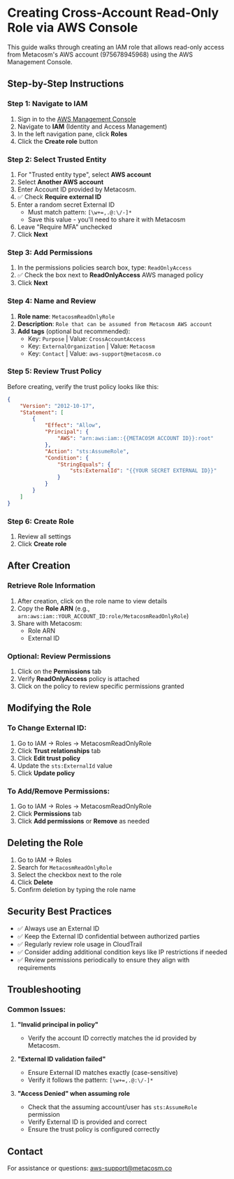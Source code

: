 # Creating Cross-Account Read-Only Role via AWS Console

This guide walks through creating an IAM role that allows read-only access from Metacosm's AWS account (975678945968) using the AWS Management Console.

## Step-by-Step Instructions

### Step 1: Navigate to IAM

1. Sign in to the [AWS Management Console](https://console.aws.amazon.com/)
2. Navigate to **IAM** (Identity and Access Management)
3. In the left navigation pane, click **Roles**
4. Click the **Create role** button

### Step 2: Select Trusted Entity

1. For "Trusted entity type", select **AWS account**
2. Select **Another AWS account**
3. Enter Account ID provided by Metacosm.
4. ✅ Check **Require external ID**
5. Enter a random secret External ID
   - Must match pattern: `[\w+=,.@:\/-]*`
   - Save this value - you'll need to share it with Metacosm
6. Leave "Require MFA" unchecked
7. Click **Next**

### Step 3: Add Permissions

1. In the permissions policies search box, type: `ReadOnlyAccess`
2. ✅ Check the box next to **ReadOnlyAccess** AWS managed policy
3. Click **Next**

### Step 4: Name and Review

1. **Role name**: `MetacosmReadOnlyRole`
2. **Description**: `Role that can be assumed from Metacosm AWS account`
3. **Add tags** (optional but recommended):
   - Key: `Purpose` | Value: `CrossAccountAccess`
   - Key: `ExternalOrganization` | Value: `Metacosm`
   - Key: `Contact` | Value: `aws-support@metacosm.co`

### Step 5: Review Trust Policy

Before creating, verify the trust policy looks like this:

```json
{
    "Version": "2012-10-17",
    "Statement": [
        {
            "Effect": "Allow",
            "Principal": {
                "AWS": "arn:aws:iam::{{METACOSM ACCOUNT ID}}:root"
            },
            "Action": "sts:AssumeRole",
            "Condition": {
                "StringEquals": {
                    "sts:ExternalId": "{{YOUR SECRET EXTERNAL ID}}"
                }
            }
        }
    ]
}
```

### Step 6: Create Role

1. Review all settings
2. Click **Create role**

## After Creation

### Retrieve Role Information

1. After creation, click on the role name to view details
2. Copy the **Role ARN** (e.g., `arn:aws:iam::YOUR_ACCOUNT_ID:role/MetacosmReadOnlyRole`)
3. Share with Metacosm:
   - Role ARN
   - External ID

### Optional: Review Permissions

1. Click on the **Permissions** tab
2. Verify **ReadOnlyAccess** policy is attached
3. Click on the policy to review specific permissions granted

## Modifying the Role

### To Change External ID:

1. Go to IAM → Roles → MetacosmReadOnlyRole
2. Click **Trust relationships** tab
3. Click **Edit trust policy**
4. Update the `sts:ExternalId` value
5. Click **Update policy**

### To Add/Remove Permissions:

1. Go to IAM → Roles → MetacosmReadOnlyRole
2. Click **Permissions** tab
3. Click **Add permissions** or **Remove** as needed

## Deleting the Role

1. Go to IAM → Roles
2. Search for `MetacosmReadOnlyRole`
3. Select the checkbox next to the role
4. Click **Delete**
5. Confirm deletion by typing the role name

## Security Best Practices

- ✅ Always use an External ID
- ✅ Keep the External ID confidential between authorized parties
- ✅ Regularly review role usage in CloudTrail
- ✅ Consider adding additional condition keys like IP restrictions if needed
- ✅ Review permissions periodically to ensure they align with requirements

## Troubleshooting

### Common Issues:

1. **"Invalid principal in policy"**
   - Verify the account ID correctly matches the id provided by Metacosm.

2. **"External ID validation failed"**
   - Ensure External ID matches exactly (case-sensitive)
   - Verify it follows the pattern: `[\w+=,.@:\/-]*`

3. **"Access Denied" when assuming role**
   - Check that the assuming account/user has `sts:AssumeRole` permission
   - Verify External ID is provided and correct
   - Ensure the trust policy is configured correctly

## Contact

For assistance or questions: aws-support@metacosm.co
